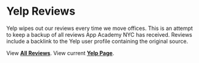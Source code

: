 # Yelp Reviews

Yelp wipes out our reviews every time we move offices. This is an attempt to keep a backup of all reviews App Academy NYC has received. Reviews include a backlink to the Yelp user profile containing the original source.

View **[All Reviews](http://yelp.sennacy.com)**. View current **[Yelp Page](http://www.yelp.com/biz/app-academy-nyc-new-york-2)**.
